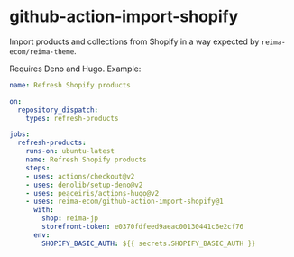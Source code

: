 # github-action-import-shopify

Import products and collections from Shopify in a way expected by `reima-ecom/reima-theme`.

Requires Deno and Hugo. Example:

```yml
name: Refresh Shopify products

on:
  repository_dispatch:
    types: refresh-products

jobs:
  refresh-products:
    runs-on: ubuntu-latest
    name: Refresh Shopify products
    steps:
    - uses: actions/checkout@v2
    - uses: denolib/setup-deno@v2
    - uses: peaceiris/actions-hugo@v2
    - uses: reima-ecom/github-action-import-shopify@1
      with:
        shop: reima-jp
        storefront-token: e0370fdfeed9aeac00130441c6e2cf76
      env:
        SHOPIFY_BASIC_AUTH: ${{ secrets.SHOPIFY_BASIC_AUTH }}
```